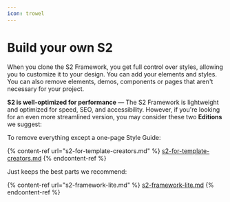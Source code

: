 ```yaml
---
icon: trowel
---
```


# Build your own S2

When you clone the S2 Framework, you get full control over styles, allowing you to customize it to your design. You can add your elements and styles. You can also remove elements, demos, components or pages that aren't necessary for your project.



**S2 is well-optimized for performance** — The S2 Framework is lightweight and optimized for speed, SEO, and accessibility. However, if you're looking for an even more streamlined version, you may consider these two **Editions** we suggest:



To remove everything except a one-page Style Guide:

{% content-ref url="s2-for-template-creators.md" %}
[s2-for-template-creators.md](s2-for-template-creators.md)
{% endcontent-ref %}



Just keeps the best parts we recommend:

{% content-ref url="s2-framework-lite.md" %}
[s2-framework-lite.md](s2-framework-lite.md)
{% endcontent-ref %}



